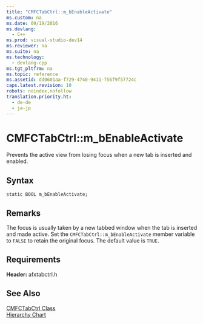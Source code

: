 ```yaml
---
title: "CMFCTabCtrl::m_bEnableActivate"
ms.custom: na
ms.date: 09/19/2016
ms.devlang: 
  - C++
ms.prod: visual-studio-dev14
ms.reviewer: na
ms.suite: na
ms.technology: 
  - devlang-cpp
ms.tgt_pltfrm: na
ms.topic: reference
ms.assetid: dd0601aa-f729-4740-9411-756f9f57724c
caps.latest.revision: 10
robots: noindex,nofollow
translation.priority.ht: 
  - de-de
  - ja-jp
---
```

# CMFCTabCtrl::m_bEnableActivate
Prevents the active view from losing focus when a new tab is inserted and enabled.  
  
## Syntax  
  
```  
static BOOL m_bEnableActivate;  
```  
  
## Remarks  
 The focus is usually taken by a new tabbed window when the tab is inserted and made active. Set the `CMFCTabCtrl::m_bEnableActivate` member variable to `FALSE` to retain the original focus. The default value is `TRUE`.  
  
## Requirements  
 **Header:** afxtabctrl.h  
  
## See Also  
 [CMFCTabCtrl Class](../vs140/CMFCTabCtrl-Class.md)   
 [Hierarchy Chart](../vs140/Hierarchy-Chart.md)